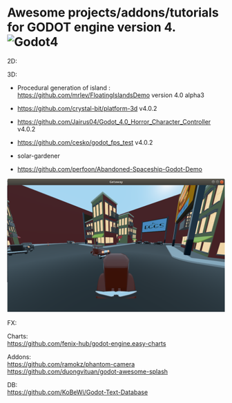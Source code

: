 Awesome projects/addons/tutorials for GODOT engine version 4.  
<img alt="Godot4" src="https://img.shields.io/badge/-Godot 4.x-478CBF?style=for-the-badge&logo=godotengine&logoWidth=20&logoColor=white" />  
=========================================
2D:  

3D:  
- Procedural generation of island : https://github.com/mrlev/FloatingIslandsDemo  version 4.0 alpha3  
- https://github.com/crystal-bit/platform-3d v4.0.2  
- https://github.com/Jairus04/Godot_4.0_Horror_Character_Controller v4.0.2  
- https://github.com/cesko/godot_fps_test v4.0.2  
- solar-gardener  

- https://github.com/perfoon/Abandoned-Spaceship-Godot-Demo  
<p align="center">
<img width=600 src="https://raw.githubusercontent.com/Boyquotes/awesome_Godot3/main/images/godot-getaway.png">
</p>  

FX:  

Charts:  
https://github.com/fenix-hub/godot-engine.easy-charts  

Addons:  
https://github.com/ramokz/phantom-camera  
https://github.com/duongvituan/godot-awesome-splash  

DB:  
https://github.com/KoBeWi/Godot-Text-Database  

